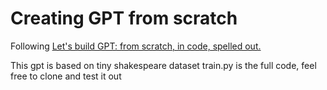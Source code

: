 # Creating GPT from scratch

Following [Let's build GPT: from scratch, in code, spelled out.](https://www.youtube.com/watch?v=kCc8FmEb1nY&list=PLAqhIrjkxbuWI23v9cThsA9GvCAUhRvKZ&index=7)

This gpt is based on tiny shakespeare dataset
train.py is the full code, feel free to clone and test it out
